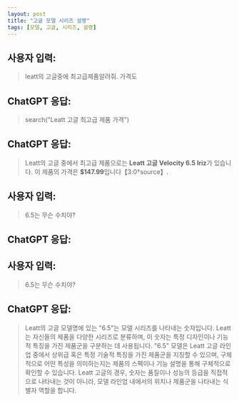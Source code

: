 ```yaml
---
layout: post
title: "고글 모델 시리즈 설명"
tags: [모델, 고글, 시리즈, 설명]
---
```


## 사용자 입력:
> leatt의 고글중에 최고급제품알려줘. 가격도

## ChatGPT 응답:
> search("Leatt 고글 최고급 제품 가격")

## ChatGPT 응답:
> Leatt의 고글 중에서 최고급 제품으로는 **Leatt 고글 Velocity 6.5 Iriz**가 있습니다. 이 제품의 가격은 **$147.99**입니다【3:0†source】.

## 사용자 입력:
> 6.5는 무슨 수치야?

## ChatGPT 응답:
> 

## 사용자 입력:
> 6.5는 무슨 수치야?

## ChatGPT 응답:
> Leatt의 고글 모델명에 있는 "6.5"는 모델 시리즈를 나타내는 숫자입니다. Leatt는 자신들의 제품을 다양한 시리즈로 분류하며, 이 숫자는 특정 디자인이나 기능적 특징을 가진 제품군을 구분하는 데 사용됩니다. "6.5" 모델은 Leatt 고글 라인업 중에서 상위급 혹은 특정 기술적 특징을 가진 제품군을 지칭할 수 있으며, 구체적으로 어떤 특성을 의미하는지는 제품의 스펙이나 기능 설명을 통해 구체적으로 확인할 수 있습니다. Leatt 고글의 경우, 숫자는 품질이나 성능의 등급을 직접적으로 나타내는 것이 아니라, 모델 라인업 내에서의 위치나 제품군을 나타내는 식별자 역할을 합니다.

